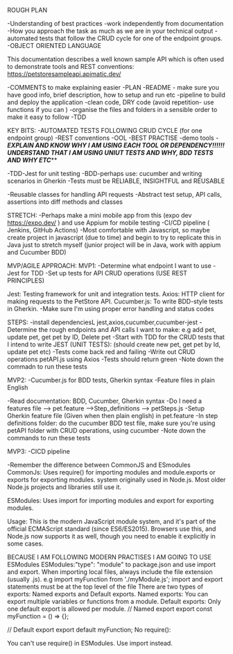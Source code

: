 ROUGH PLAN

-Understanding of best practices
-work independently from documentation
-How you approach the task as much as we are in your technical output
-automated tests that follow the CRUD cycle for one of the endpoint groups.
-OBJECT ORIENTED LANGUAGE

This documentation describes a well known sample API which is often used to demonstrate tools and REST conventions:
https://petstoresampleapi.apimatic.dev/

-COMMENTS to make explaining easier
-PLAN
-README - make sure you have good info, brief description, how to setup and run etc
-pipeline to build and deploy the application
-clean code, DRY code (avoid repetition- use functions if you can )
-organise the files and folders in a sensible order to make it easy to follow
-TDD

KEY BITS:
-AUTOMATED TESTS FOLLOWING CRUD CYCLE (for one endpoint group)
-REST conventions
-OOL
-BEST PRACTISE
-demo tools
-*****EXPLAIN AND KNOW WHY I AM USING EACH TOOL OR DEPENDENCY!!!!!! UNDERSTAND THAT I AM USING UNIUT TESTS AND WHY, BDD TESTS AND WHY ETC*******

-TDD-Jest for unit testing
-BDD-perhaps use: cucumber and writing scenarios in Gherkin
-Tests must be RELIABLE, INSIGHTFUL and REUSABLE

-Reusable classes for handling API requests
-Abstract test setup, API calls, assertions into diff methods and classes

STRETCH:
-Perhaps make a mini mobile app from this (expo dev https://expo.dev/ ) and use Appium for mobile testing 
-CI/CD pipeline ( Jenkins, GitHub Actions)
-Most comfortable with Javascript, so maybe create project in javascript (due to time) and begin to try to replicate this in Java just to stretch myself (junior project will be in Java, work with appium and Cucumber BDD)

MVP/AGILE APPROACH:
MVP1:
-Determine what endpoint I want to use
-Jest for TDD
-Set up tests for API CRUD operations (USE REST PRINCIPLES)

Jest: Testing framework for unit and integration tests.
Axios: HTTP client for making requests to the PetStore API.
Cucumber.js: To write BDD-style tests in Gherkin.
-Make sure I'm using proper error handling and status codes


STEPS:
-install dependenciesL jest,axios,cucumber,cucumber-jest
-Determine the rough endpoints and API calls I want to make: e.g add pet, update pet, get pet by ID, Delete pet
-Start with TDD for the CRUD tests that I intend to write JEST (UNIT TESTS):
 (should create new pet, get pet by Id, update pet etc)
-Tests come back red and failing
-Write out CRUD operations petAPI.js using Axios
-Tests should return green
-Note down the commadn to run these tests


MVP2:
-Cucumber.js for BDD tests, Gherkin syntax
-Feature files in plain English

-Read documentation: BDD, Cucumber, Gherkin syntax
-Do I need a features file --> pet.feature
                           -->Step_definitions --> petSteps.js
-Setup Gherkin feature file (Given when then plain english) in pet.feature
-In step definitions folder: do the cucumber BDD test file, make sure you're using petAPI folder with CRUD operations, using cucumber
-Note down the commands to run these tests

MVP3:
-CICD pipeline 


-Remember the difference between CommonJS and ESmodules
CommonJs: Uses require() for importing modules and module.exports or exports for exporting modules.
 system originally used in Node.js. Most older Node.js projects and libraries still use it.

ESModules:
Uses import for importing modules and export for exporting modules.

Usage: This is the modern JavaScript module system, and it's part of the official ECMAScript standard (since ES6/ES2015). Browsers use this, and Node.js now supports it as well, though you need to enable it explicitly in some cases.

BECAUSE I AM FOLLOWING MODERN PRACTISES I AM GOING TO USE ESModules 
ESModules:"type": "module" to package.json and use import and export.
When importing local files, always include the file extension (usually .js).
e.g import myFunction from './myModule.js';
import and export statements must be at the top level of the file
There are two types of exports: Named exports and Default exports.
Named exports: You can export multiple variables or functions from a module.
Default exports: Only one default export is allowed per module.
// Named export
export const myFunction = () => {};

// Default export
export default myFunction;
No require():

You can't use require() in ESModules. Use import instead.

